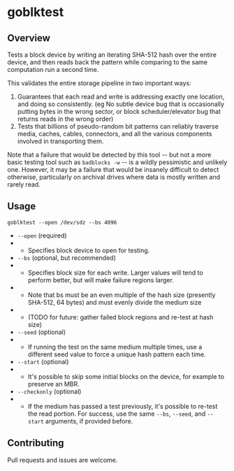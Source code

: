 # goblktest

## Overview
Tests a block device by writing an iterating SHA-512 hash over the entire device, and then reads back the pattern while comparing to the same computation run a second time.

This validates the entire storage pipeline in two important ways:

1. Guarantees that each read and write is addressing exactly one location, and doing so consistently. (eg No subtle device bug that is occasionally putting bytes in the wrong sector, or block scheduler/elevator bug that returns reads in the wrong order)
2. Tests that billions of pseudo-random bit patterns can reliably traverse media, caches, cables, connectors, and all the various components involved in transporting them.

Note that a failure that would be detected by this tool -- but not a more basic testing tool such as `badblocks -w` -- is a wildly pessimistic and unlikely one. However, it may be a failure that would be insanely difficult to detect otherwise, particularly on archival drives where data is mostly written and rarely read.

## Usage

`goblktest --open /dev/sdz --bs 4096`

* `--open` (required)
* * Specifies block device to open for testing.
* `--bs` (optional, but recommended)
* * Specifies block size for each write. Larger values will tend to perform better, but will make failure regions larger.
* * Note that bs must be an even multiple of the hash size (presently SHA-512, 64 bytes) and must evenly divide the medium size
* * (TODO for future: gather failed block regions and re-test at hash size)
* `--seed` (optional)
* * If running the test on the same medium multiple times, use a different seed value to force a unique hash pattern each time.
* `--start` (optional)
* * It's possible to skip some initial blocks on the device, for example to preserve an MBR. 
* `--checkonly` (optional)
* * If the medium has passed a test previously, it's possible to re-test the read portion. For success, use the same `--bs`, `--seed`, and `--start` arguments, if provided before.

## Contributing
Pull requests and issues are welcome.


